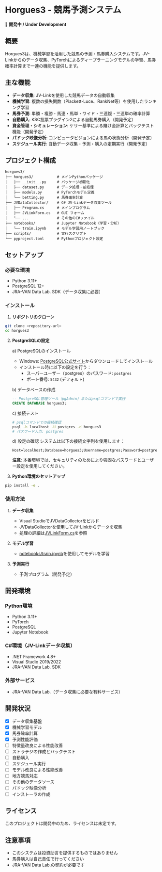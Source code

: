 # Horgues3 - 競馬予測システム

**🚧 開発中 / Under Development**

## 概要

Horgues3は、機械学習を活用した競馬の予測・馬券購入システムです。JV-Linkからのデータ収集、PyTorchによるディープラーニングモデルの学習、馬券確率計算まで一連の機能を提供します。

## 主な機能

- **データ収集**: JV-Linkを使用した競馬データの自動収集
- **機械学習**: 複数の損失関数（Plackett-Luce、RankNet等）を使用したランキング学習
- **馬券予測**: 単勝・複勝・馬連・馬単・ワイド・三連複・三連単の確率計算
- **自動購入**: KSC投票プラグイン2による自動馬券購入（開発予定）
- **資金管理・シミュレーション**: ケリー基準による賭け金計算とバックテスト機能（開発予定）
- **パドック映像分析**: コンピュータビジョンによる馬の状態分析（開発予定）
- **スケジュール実行**: 自動データ収集・予測・購入の定期実行（開発予定）

## プロジェクト構成

```
horgues3/
├── horgues3/           # メインPythonパッケージ
│   ├── __init__.py     # パッケージ初期化
│   ├── dataset.py      # データ処理・前処理
│   ├── models.py       # PyTorchモデル定義
│   └── betting.py      # 馬券確率計算
├── JVDataCollector/    # C# JV-Linkデータ収集ツール
│   ├── Program.cs      # メインプログラム
│   ├── JVLinkForm.cs   # GUI フォーム
│   └── ...             # その他のC#ファイル
├── notebooks/          # Jupyter Notebook（学習・分析）
│   └── train.ipynb     # モデル学習用ノートブック
├── scripts/            # 実行スクリプト
└── pyproject.toml      # Pythonプロジェクト設定
```

## セットアップ

### 必要な環境
- Python 3.11+
- PostgreSQL 12+
- JRA-VAN Data Lab. SDK（データ収集に必要）

### インストール

1. **リポジトリのクローン**
```bash
git clone <repository-url>
cd horgues3
```

2. **PostgreSQLの設定**

   a) PostgreSQLのインストール
   - Windows: [PostgreSQL公式サイト](https://www.postgresql.org/download/windows/)からダウンロードしてインストール
   - インストール時に以下の設定を行う：
     - スーパーユーザー（postgres）のパスワード: `postgres`
     - ポート番号: `5432` (デフォルト)

   b) データベースの作成
   ```sql
   -- PostgreSQL管理ツール（pgAdmin）またはpsqlコマンドで実行
   CREATE DATABASE horgues3;
   ```

   c) 接続テスト
   ```bash
   # psqlコマンドでの接続確認
   psql -h localhost -U postgres -d horgues3
   # パスワード入力: postgres
   ```

   d) 設定の確認
   システムは以下の接続文字列を使用します：
   ```
   Host=localhost;Database=horgues3;Username=postgres;Password=postgres
   ```

   **注意**: 本番環境では、セキュリティのためにより強固なパスワードとユーザー設定を使用してください。

3. **Python環境のセットアップ**
```bash
pip install -e .
```

### 使用方法

1. **データ収集**
   - Visual StudioでJVDataCollectorをビルド
   - JVDataCollectorを使用してJV-Linkからデータを収集
   - 処理の詳細は[JVLinkForm.cs](JVDataCollector/JVLinkForm.cs)を参照

2. **モデル学習**
   - [notebooks/train.ipynb](notebooks/train.ipynb)を使用してモデルを学習

3. **予測実行**
   - 予測プログラム（開発予定）

## 開発環境

### Python環境
- Python 3.11+
- PyTorch
- PostgreSQL
- Jupyter Notebook

### C#環境（JV-Linkデータ収集）
- .NET Framework 4.8+
- Visual Studio 2019/2022
- JRA-VAN Data Lab. SDK

### 外部サービス
- JRA-VAN Data Lab.（データ収集に必要な有料サービス）

## 開発状況

- [x] データ収集基盤
- [x] 機械学習モデル
- [x] 馬券確率計算
- [x] 予測性能評価
- [ ] 特徴量改良による性能改善
- [ ] ストラテジの作成とバックテスト
- [ ] 自動購入
- [ ] スケジュール実行
- [ ] モデル改良による性能改善
- [ ] 地方競馬対応
- [ ] その他のデータソース
- [ ] パドック映像分析
- [ ] インストーラの作成

## ライセンス

このプロジェクトは開発中のため、ライセンスは未定です。

## 注意事項

- このシステムは投資助言を提供するものではありません
- 馬券購入は自己責任で行ってください
- JRA-VAN Data Lab.の契約が必要です
